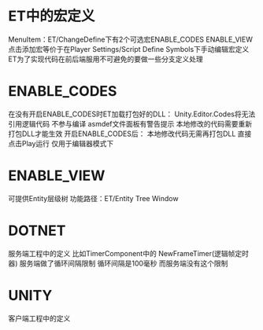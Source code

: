 # ET中的宏定义
MenuItem：ET/ChangeDefine下有2个可选宏ENABLE_CODES ENABLE_VIEW
点击添加宏等价于在Player Settings/Script Define Symbols下手动编辑宏定义
ET为了实现代码在前后端服用不可避免的要做一些分支定义处理

# ENABLE_CODES
在没有开启ENABLE_CODES时ET加载打包好的DLL：
    Unity.Editor.Codes将无法引用逻辑代码 不参与编译 asmdef文件面板有警告提示
    本地修改的代码需要重新打包DLL才能生效
开启ENABLE_CODES后：
    本地修改代码无需再打包DLL 直接点击Play运行
    仅用于编辑器模式下

# ENABLE_VIEW
可提供Entity层级树 功能路径：ET/Entity Tree Window

# DOTNET
服务端工程中的定义
比如TimerComponent中的 NewFrameTimer(逻辑帧定时器)
    服务端做了循环间隔限制 循环间隔是100毫秒 而服务端没有这个限制

# UNITY
客户端工程中的定义